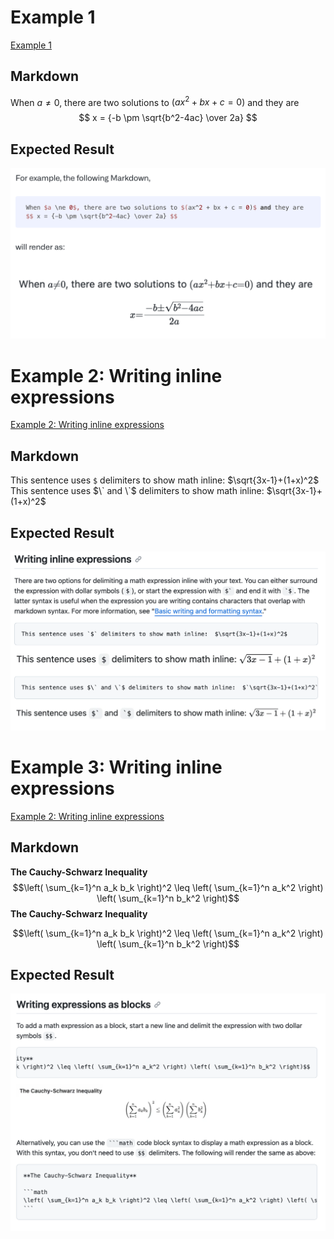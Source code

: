# Example 1
[Example 1](https://github.blog/2022-05-19-math-support-in-markdown/)
## Markdown
When $a \ne 0$, there are two solutions to $(ax^2 + bx + c = 0)$ and they are 
$$ x = {-b \pm \sqrt{b^2-4ac} \over 2a} $$
## Expected Result
![Expected result](https://raw.githubusercontent.com/anvlasov/TextChat_fakeMsg/main/mathematical_expressions1.png "Expected result")

# Example 2: Writing inline expressions
[Example 2: Writing inline expressions](https://docs.github.com/en/get-started/writing-on-github/working-with-advanced-formatting/writing-mathematical-expressions#writing-inline-expressions)
## Markdown
This sentence uses `$` delimiters to show math inline:  $\sqrt{3x-1}+(1+x)^2$
This sentence uses $\` and \`$ delimiters to show math inline:  $`\sqrt{3x-1}+(1+x)^2`$
## Expected Result
![Expected result](https://raw.githubusercontent.com/anvlasov/TextChat_fakeMsg/main/mathematical_expressions2.png "Expected result")

# Example 3: Writing inline expressions
[Example 2: Writing inline expressions]([https://github.blog/2022-05-19-math-support-in-markdown/](https://docs.github.com/en/get-started/writing-on-github/working-with-advanced-formatting/writing-mathematical-expressions#writing-expressions-as-blocks))
## Markdown
**The Cauchy-Schwarz Inequality**
$$\left( \sum_{k=1}^n a_k b_k \right)^2 \leq \left( \sum_{k=1}^n a_k^2 \right) \left( \sum_{k=1}^n b_k^2 \right)$$
**The Cauchy-Schwarz Inequality**

```math
\left( \sum_{k=1}^n a_k b_k \right)^2 \leq \left( \sum_{k=1}^n a_k^2 \right) \left( \sum_{k=1}^n b_k^2 \right)
```
## Expected Result
![Expected result](https://raw.githubusercontent.com/anvlasov/TextChat_fakeMsg/main/mathematical_expressions3.png "Expected result")
